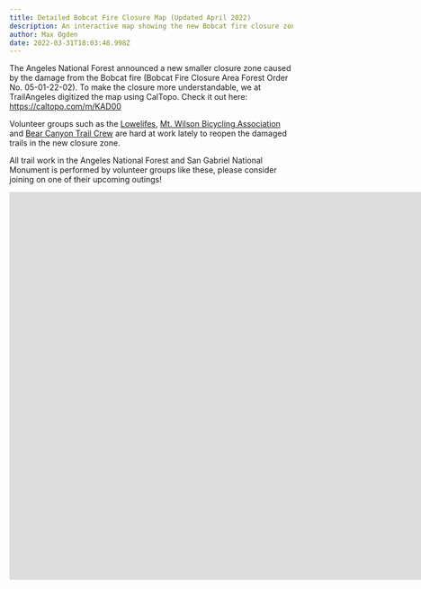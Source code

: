 ```yaml
---
title: Detailed Bobcat Fire Closure Map (Updated April 2022)
description: An interactive map showing the new Bobcat fire closure zone
author: Max Ogden
date: 2022-03-31T18:03:48.998Z
---
```

The Angeles National Forest announced a new smaller closure zone caused by the damage from the Bobcat fire (Bobcat Fire Closure Area Forest Order No. 05-01-22-02). To make the closure more understandable, we at TrailAngeles digitized the map using CalTopo. Check it out here: https://caltopo.com/m/KAD00

Volunteer groups such as the [Lowelifes](https://trailangeles.org/volunteer-groups/lowelifes-respectable-citizens-club/), [Mt. Wilson Bicycling Association](https://trailangeles.org/volunteer-groups/mt-wilson-bicycling-association/) and [Bear Canyon Trail Crew](https://trailangeles.org/volunteer-groups/bearcanyontrailcrew/) are hard at work lately to reopen the damaged trails in the new closure zone.

All trail work in the Angeles National Forest and San Gabriel National Monument is performed by volunteer groups like these, please consider joining on one of their upcoming outings!

<iframe width="1680" height="690" 
src="https://caltopo.com/m/KAD00" frameborder="0" allowfullscreen></iframe>
